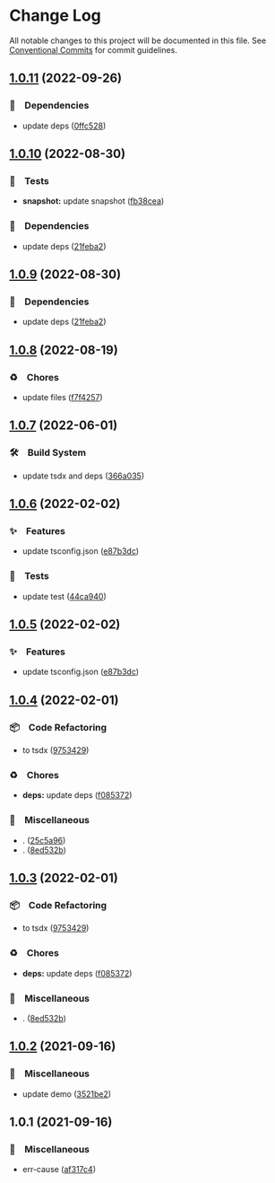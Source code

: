 # Change Log

All notable changes to this project will be documented in this file.
See [Conventional Commits](https://conventionalcommits.org) for commit guidelines.

## [1.0.11](https://github.com/bluelovers/ws-error/compare/err-cause@1.0.10...err-cause@1.0.11) (2022-09-26)



### 📌　Dependencies

* update deps ([0ffc528](https://github.com/bluelovers/ws-error/commit/0ffc528dcbe75bc199e712db4a2153cd60dc8c3b))



## [1.0.10](https://github.com/bluelovers/ws-error/compare/err-cause@1.0.8...err-cause@1.0.10) (2022-08-30)



### 🚨　Tests

* **snapshot:** update snapshot ([fb38cea](https://github.com/bluelovers/ws-error/commit/fb38cea1abe983d3cca149a6f45ccceff6bc1a67))


### 📌　Dependencies

* update deps ([21feba2](https://github.com/bluelovers/ws-error/commit/21feba2940aae29023fac2ab5836cac1e2a21940))



## [1.0.9](https://github.com/bluelovers/ws-error/compare/err-cause@1.0.8...err-cause@1.0.9) (2022-08-30)



### 📌　Dependencies

* update deps ([21feba2](https://github.com/bluelovers/ws-error/commit/21feba2940aae29023fac2ab5836cac1e2a21940))



## [1.0.8](https://github.com/bluelovers/ws-error/compare/err-cause@1.0.7...err-cause@1.0.8) (2022-08-19)


### ♻️　Chores

* update files ([f7f4257](https://github.com/bluelovers/ws-error/commit/f7f425709c7c03e5d62142b74a045647e0c3babd))





## [1.0.7](https://github.com/bluelovers/ws-error/compare/err-cause@1.0.6...err-cause@1.0.7) (2022-06-01)


### 🛠　Build System

* update tsdx and deps ([366a035](https://github.com/bluelovers/ws-error/commit/366a03526bb03025b0b253b8bc96b6694fd8b6d6))





## [1.0.6](https://github.com/bluelovers/ws-error/compare/err-cause@1.0.4...err-cause@1.0.6) (2022-02-02)


### ✨　Features

* update tsconfig.json ([e87b3dc](https://github.com/bluelovers/ws-error/commit/e87b3dca318070a92d027512121e9d9f8613de01))


### 🚨　Tests

* update test ([44ca940](https://github.com/bluelovers/ws-error/commit/44ca9405d8e6e2af1ef93d07960f60844a953bef))





## [1.0.5](https://github.com/bluelovers/ws-error/compare/err-cause@1.0.4...err-cause@1.0.5) (2022-02-02)


### ✨　Features

* update tsconfig.json ([e87b3dc](https://github.com/bluelovers/ws-error/commit/e87b3dca318070a92d027512121e9d9f8613de01))





## [1.0.4](https://github.com/bluelovers/ws-error/compare/err-cause@1.0.2...err-cause@1.0.4) (2022-02-01)


### 📦　Code Refactoring

* to tsdx ([9753429](https://github.com/bluelovers/ws-error/commit/9753429d1132f1f6019effddc06cd1f3890e8a71))


### ♻️　Chores

* **deps:** update deps ([f085372](https://github.com/bluelovers/ws-error/commit/f085372fd45d669d5a2bafd8664cb5b1013f6ac2))


### 🔖　Miscellaneous

* . ([25c5a96](https://github.com/bluelovers/ws-error/commit/25c5a96bc8a104b8d10faad6b847ac9e7ac7cfd0))
* . ([8ed532b](https://github.com/bluelovers/ws-error/commit/8ed532b0aff6e19ed370280c2a2a42f15e654653))





## [1.0.3](https://github.com/bluelovers/ws-error/compare/err-cause@1.0.2...err-cause@1.0.3) (2022-02-01)


### 📦　Code Refactoring

* to tsdx ([9753429](https://github.com/bluelovers/ws-error/commit/9753429d1132f1f6019effddc06cd1f3890e8a71))


### ♻️　Chores

* **deps:** update deps ([f085372](https://github.com/bluelovers/ws-error/commit/f085372fd45d669d5a2bafd8664cb5b1013f6ac2))


### 🔖　Miscellaneous

* . ([8ed532b](https://github.com/bluelovers/ws-error/commit/8ed532b0aff6e19ed370280c2a2a42f15e654653))





## [1.0.2](https://github.com/bluelovers/ws-error/compare/err-cause@1.0.1...err-cause@1.0.2) (2021-09-16)


### 🔖　Miscellaneous

* update demo ([3521be2](https://github.com/bluelovers/ws-error/commit/3521be2eb354efcd325cb98df88cceb49c72dc09))





## 1.0.1 (2021-09-16)


### 🔖　Miscellaneous

* err-cause ([af317c4](https://github.com/bluelovers/ws-error/commit/af317c4e09191937d8d6d48874dc708c75ed2dec))

